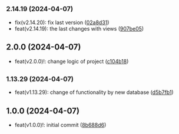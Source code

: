 ## <small>2.14.19 (2024-04-07)</small>

- fix(v2.14.20): fix last version ([02a8d31](https://github.com/METR1CKA/reportsoft-helpdesk/commit/02a8d31))
- feat(v2.14.19): the last changes with views ([907be05](https://github.com/METR1CKA/reportsoft-helpdesk/commit/907be05))

## 2.0.0 (2024-04-07)

- feat(v2.0.0)!: change logic of project ([c104b18](https://github.com/METR1CKA/reportsoft-helpdesk/commit/c104b18))

## <small>1.13.29 (2024-04-07)</small>

- feat(v1.13.29): change of functionality by new database ([d5b7fb1](https://github.com/METR1CKA/reportsoft-helpdesk/commit/d5b7fb1))

## 1.0.0 (2024-04-07)

- feat(v1.0.0)!: initial commit ([8b688d6](https://github.com/METR1CKA/reportsoft-helpdesk/commit/8b688d6))
